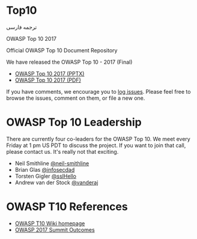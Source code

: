 # Top10
 
ترجمه فارسی

OWASP Top 10 2017

Official OWASP Top 10 Document Repository

We have released the OWASP Top 10 - 2017 (Final)

- [OWASP Top 10 2017 (PPTX)](https://github.com/OWASP/Top10/blob/master/2017/OWASP%20Top%2010-2017%20(en).pptx)
- [OWASP Top 10 2017 (PDF)](https://github.com/OWASP/Top10/blob/master/2017/OWASP%20Top%2010-2017%20(en).pdf)

If you have comments, we encourage you to [log issues](https://github.com/OWASP/Top10/issues).
Please feel free to browse the issues, comment on them, or file a new one.

# OWASP Top 10 Leadership

There are currently four co-leaders for the OWASP Top 10. We meet every Friday at 1 pm US PDT to discuss the project. If you want to join that call, please contact us. It's really not that exciting.

- Neil Smithline [@neil-smithline](https://github.com/Neil-Smithline)
- Brian Glas [@infosecdad](https://github.com/infosecdad)
- Torsten Gigler [@sslHello](https://github.com/sslHello)
- Andrew van der Stock [@vanderaj](https://github.com/vanderaj)

# OWASP T10 References
- [OWASP T10 Wiki homepage](https://owasp.org/www-project-top-ten/)
- [OWASP 2017 Summit Outcomes](https://owaspsummit.org/Outcomes/Owasp-Top-10-2017/Owasp-Top-10-2017.html)
 

